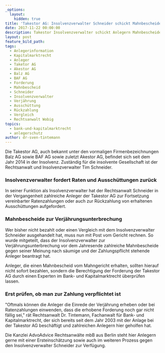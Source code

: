 ```yaml
---
_options:
  layout:
    hidden: true
title: 'Takestor AG: Insolvenzverwalter Schneider schickt Mahnbescheide'
date: 2017-11-22 00:00:00
description: Takestor Insolvenzverwalter schickt Anlegern Mahnbescheide vor Weihnachten
layout: post
feature_bild_path:
tags:
  - Anlegerinformation
  - Kapitalmarktrecht
  - Anleger
  - Taketor AG
  - Akestor AG
  - Balz AG
  - BAF AG
  - Forderung
  - Mahnbescheid
  - Schneider
  - Insolvenzverwalter
  - Verjährung
  - Ausschüttung
  - Rückzahlung
  - Vergleich
  - Rechtsanwalt Wobig
topics:
  - bank-und-kapitalmarktrecht
  - anlegerschutz
author: dr-sven-tintemann
---
```



Die Takestor AG, auch bekannt unter den vormaligen Firmenbezeichnungen Balz AG sowie BAF AG sowie zuletzt Akestor AG, befindet sich seit dem Jahr 2014 in der Insolvenz. Zuständig für die insolvente Gesellschaft ist der Rechtsanwalt und Insolvenzverwalter Tim Schneider.

### Insolvenzverwalter fordert Raten und Ausschüttungen zurück

In seiner Funktion als Insolvenzverwalter hat der Rechtsanwalt Schneider in der Vergangenheit zahlreiche Anleger der Takestor AG zur Fortsetzung vereinbarter Ratenzahlungen oder auch zur Rückzahlung von erhaltenen Ausschüttungen aufgefordert.

### Mahnbescheide zur Verjährungsunterbrechung

Wer bisher nicht bezahlt oder einen Vergleich mit dem Insolvenzverwalter Schneider ausgehandelt hat, muss nun mit Post vom Gericht rechnen. So wurde mitgeteilt, dass der Insolvenzverwalter zur Verjährungsunterbrechung vor dem Jahresende zahlreiche Mahnbescheide gegen seiner Meinung nach säumige und der Zahlungspflicht stehende Anleger beantragt hat.

Anleger, die einen Mahnbescheid vom Mahngericht erhalten, sollten hierauf nicht sofort bezahlen, sondern die Berechtigung der Forderung der Takestor AG durch einen Experten im Bank- und Kapitalmarktrecht überprüfen lassen.

### Erst prüfen, ob man zur Zahlung verpflichtet ist

"Oftmals können die Anleger die Einrede der Verjährung erheben oder bei Ratenzahlungen einwenden, dass die erhobene Forderung noch gar nicht fällig sei," rät Rechtsanwalt Dr. Tintemann, Fachanwalt für Bank- und Kapitalmarktrecht, der sich bereits seit dem Jahr 2003 mit der Anlage bei der Takestor AG beschäftigt und zahlreichen Anlegern hier geholfen hat.

Die Kanzlei AdvoAdvice Rechtsanwälte mbB aus Berlin steht hier Anlegern gerne mit einer Ersteinschätzung sowie auch im weiteren Prozess gegen den Insolvenzverwalter Schneider zur Verfügung.